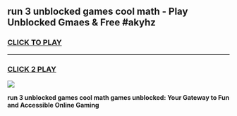 
## run 3 unblocked games cool math - Play Unblocked Gmaes & Free #akyhz
<h3>
<a href="https://news.freeplayer.one?title=run_3_unblocked_games_cool_math&ref=24F">CLICK TO PLAY</a></h3>
<hr>

<h3>
<a href="https://news.freeplayer.one?title=run_3_unblocked_games_cool_math&ref=24F">CLICK 2 PLAY</a>
  
</h3>

<a href="https://news.freeplayer.one?title=run_3_unblocked_games_cool_math&ref=24F/"><img src="https://clearcache.store/games.png"></a>


**run 3 unblocked games cool math games unblocked: Your Gateway to Fun and Accessible Online Gaming**
